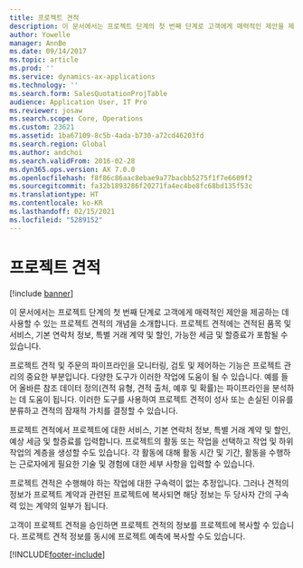 ```yaml
---
title: 프로젝트 견적
description: 이 문서에서는 프로젝트 단계의 첫 번째 단계로 고객에게 매력적인 제안을 제공하는 데 사용할 수 있는 프로젝트 견적의 개념을 소개합니다. 프로젝트 견적에는 견적된 품목 및 서비스, 기본 연락처 정보, 특별 거래 계약 및 할인, 가능한 세금 및 할증료가 포함될 수 있습니다.
author: Yowelle
manager: AnnBe
ms.date: 09/14/2017
ms.topic: article
ms.prod: ''
ms.service: dynamics-ax-applications
ms.technology: ''
ms.search.form: SalesQuotationProjTable
audience: Application User, IT Pro
ms.reviewer: josaw
ms.search.scope: Core, Operations
ms.custom: 23621
ms.assetid: 1ba67109-8c5b-4ada-b730-a72cd46203fd
ms.search.region: Global
ms.author: andchoi
ms.search.validFrom: 2016-02-28
ms.dyn365.ops.version: AX 7.0.0
ms.openlocfilehash: f8f86c86aac8ebae9a77bacbb5275f1f7e6609f2
ms.sourcegitcommit: fa32b1893286f20271fa4ec4be8fc68bd135f53c
ms.translationtype: HT
ms.contentlocale: ko-KR
ms.lasthandoff: 02/15/2021
ms.locfileid: "5289152"
---
```

# <a name="project-quotations"></a>프로젝트 견적

[!include [banner](../includes/banner.md)]

이 문서에서는 프로젝트 단계의 첫 번째 단계로 고객에게 매력적인 제안을 제공하는 데 사용할 수 있는 프로젝트 견적의 개념을 소개합니다. 프로젝트 견적에는 견적된 품목 및 서비스, 기본 연락처 정보, 특별 거래 계약 및 할인, 가능한 세금 및 할증료가 포함될 수 있습니다. 

프로젝트 견적 및 주문의 파이프라인을 모니터링, 검토 및 제어하는 기능은 프로젝트 관리의 중요한 부분입니다. 다양한 도구가 이러한 작업에 도움이 될 수 있습니다. 예를 들어 올바른 참조 데이터 정의(견적 유형, 견적 출처, 예후 및 확률)는 파이프라인을 분석하는 데 도움이 됩니다. 이러한 도구를 사용하여 프로젝트 견적이 성사 또는 손실된 이유를 분류하고 견적의 잠재적 가치를 결정할 수 있습니다. 

프로젝트 견적에서 프로젝트에 대한 서비스, 기본 연락처 정보, 특별 거래 계약 및 할인, 예상 세금 및 할증료를 입력합니다. 프로젝트의 활동 또는 작업을 선택하고 작업 및 하위 작업의 계층을 생성할 수도 있습니다. 각 활동에 대해 활동 시간 및 기간, 활동을 수행하는 근로자에게 필요한 기술 및 경험에 대한 세부 사항을 입력할 수 있습니다. 

프로젝트 견적은 수행해야 하는 작업에 대한 구속력이 없는 추정입니다. 그러나 견적의 정보가 프로젝트 계약과 관련된 프로젝트에 복사되면 해당 정보는 두 당사자 간의 구속력 있는 계약의 일부가 됩니다. 

고객이 프로젝트 견적을 승인하면 프로젝트 견적의 정보를 프로젝트에 복사할 수 있습니다. 프로젝트 견적 정보를 동시에 프로젝트 예측에 복사할 수도 있습니다.





[!INCLUDE[footer-include](../includes/footer-banner.md)]